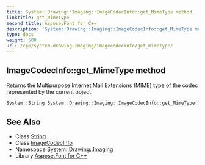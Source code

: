 ```yaml
---
title: System::Drawing::Imaging::ImageCodecInfo::get_MimeType method
linktitle: get_MimeType
second_title: Aspose.Font for C++
description: 'System::Drawing::Imaging::ImageCodecInfo::get_MimeType method. Returns the Multipurpose Internet Mail Extensions (MIME) type of the codec represented by the current object in C++.'
type: docs
weight: 500
url: /cpp/system.drawing.imaging/imagecodecinfo/get_mimetype/
---
```

## ImageCodecInfo::get_MimeType method


Returns the Multipurpose Internet Mail Extensions (MIME) type of the codec represented by the current object.

```cpp
System::String System::Drawing::Imaging::ImageCodecInfo::get_MimeType()
```

## See Also

* Class [String](../../../system/string/)
* Class [ImageCodecInfo](../)
* Namespace [System::Drawing::Imaging](../../)
* Library [Aspose.Font for C++](../../../)
